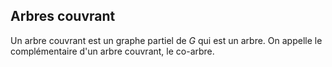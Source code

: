 ## Arbres couvrant
Un arbre couvrant est un graphe partiel de $G$ qui est un arbre.
On appelle le complémentaire d'un arbre couvrant, le co-arbre.